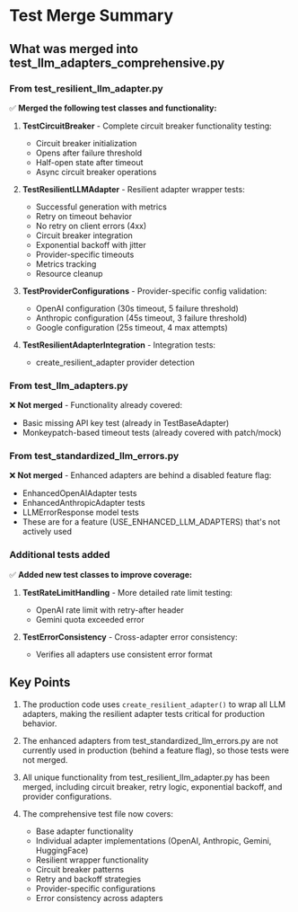 # Test Merge Summary

## What was merged into test_llm_adapters_comprehensive.py

### From test_resilient_llm_adapter.py
✅ **Merged the following test classes and functionality:**

1. **TestCircuitBreaker** - Complete circuit breaker functionality testing:
   - Circuit breaker initialization
   - Opens after failure threshold
   - Half-open state after timeout
   - Async circuit breaker operations

2. **TestResilientLLMAdapter** - Resilient adapter wrapper tests:
   - Successful generation with metrics
   - Retry on timeout behavior
   - No retry on client errors (4xx)
   - Circuit breaker integration
   - Exponential backoff with jitter
   - Provider-specific timeouts
   - Metrics tracking
   - Resource cleanup

3. **TestProviderConfigurations** - Provider-specific config validation:
   - OpenAI configuration (30s timeout, 5 failure threshold)
   - Anthropic configuration (45s timeout, 3 failure threshold)
   - Google configuration (25s timeout, 4 max attempts)

4. **TestResilientAdapterIntegration** - Integration tests:
   - create_resilient_adapter provider detection

### From test_llm_adapters.py
❌ **Not merged** - Functionality already covered:
- Basic missing API key test (already in TestBaseAdapter)
- Monkeypatch-based timeout tests (already covered with patch/mock)

### From test_standardized_llm_errors.py
❌ **Not merged** - Enhanced adapters are behind a disabled feature flag:
- EnhancedOpenAIAdapter tests
- EnhancedAnthropicAdapter tests
- LLMErrorResponse model tests
- These are for a feature (USE_ENHANCED_LLM_ADAPTERS) that's not actively used

### Additional tests added
✅ **Added new test classes to improve coverage:**

1. **TestRateLimitHandling** - More detailed rate limit testing:
   - OpenAI rate limit with retry-after header
   - Gemini quota exceeded error

2. **TestErrorConsistency** - Cross-adapter error consistency:
   - Verifies all adapters use consistent error format

## Key Points

1. The production code uses `create_resilient_adapter()` to wrap all LLM adapters, making the resilient adapter tests critical for production behavior.

2. The enhanced adapters from test_standardized_llm_errors.py are not currently used in production (behind a feature flag), so those tests were not merged.

3. All unique functionality from test_resilient_llm_adapter.py has been merged, including circuit breaker, retry logic, exponential backoff, and provider configurations.

4. The comprehensive test file now covers:
   - Base adapter functionality
   - Individual adapter implementations (OpenAI, Anthropic, Gemini, HuggingFace)
   - Resilient wrapper functionality
   - Circuit breaker patterns
   - Retry and backoff strategies
   - Provider-specific configurations
   - Error consistency across adapters